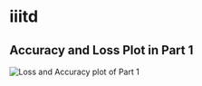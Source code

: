 # iiitd


## Accuracy and Loss Plot in Part 1

![Loss and Accuracy plot of Part 1](https://i.imgur.com/UE7quDR.png)
